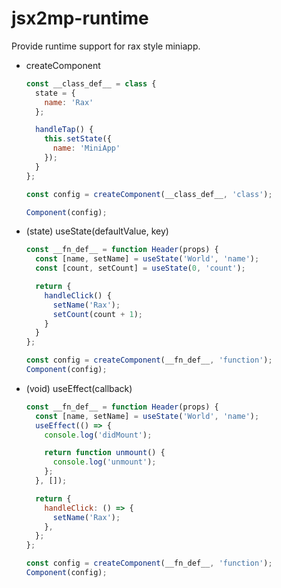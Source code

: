 # jsx2mp-runtime

Provide runtime support for rax style miniapp.

- createComponent
   ```js
   const __class_def__ = class {
     state = {
       name: 'Rax'
     };
   
     handleTap() {
       this.setState({
         name: 'MiniApp'
       });
     }
   };
   
   const config = createComponent(__class_def__, 'class');

  Component(config);
  ```
- (state) useState(defaultValue, key)
  ```js
  const __fn_def__ = function Header(props) {
    const [name, setName] = useState('World', 'name');
    const [count, setCount] = useState(0, 'count');
  
    return {
      handleClick() {
        setName('Rax');
        setCount(count + 1);
      }
    }
  };
  
  const config = createComponent(__fn_def__, 'function');
  Component(config);
  ```
- (void) useEffect(callback)
  ```js
  const __fn_def__ = function Header(props) {
    const [name, setName] = useState('World', 'name');
    useEffect(() => {
      console.log('didMount');
  
      return function unmount() {
        console.log('unmount');
      };
    }, []);
  
    return {
      handleClick: () => {
        setName('Rax');
      },
    };
  };
  
  const config = createComponent(__fn_def__, 'function');
  Component(config);
  ```
